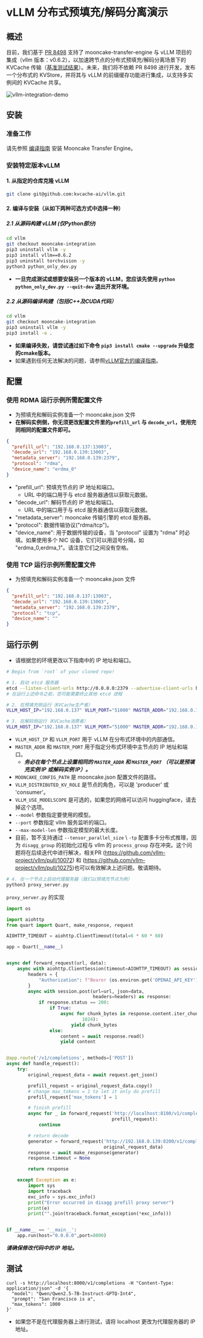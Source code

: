 # vLLM 分布式预填充/解码分离演示

## 概述
目前，我们基于 [PR 8498](https://github.com/vllm-project/vllm/pull/8498) 支持了 mooncake-transfer-engine 与 vLLM 项目的集成（vllm 版本：v0.6.2），以加速跨节点的分布式预填充/解码分离场景下的 KVCache 传输（[基准测试结果](../en/vllm_benchmark_results.md)）。未来，我们将不依赖 PR 8498 进行开发，发布一个分布式的 KVStore，并将其与 vLLM 的前缀缓存功能进行集成，以支持多实例间的 KVCache 共享。

![vllm-integration-demo](../../image/vllm-integration-demo.gif)

## 安装
### 准备工作
请先参照 [编译指南](build.md) 安装 Mooncake Transfer Engine。

### 安装特定版本vLLM
#### 1. 从指定的仓库克隆 vLLM
```bash
git clone git@github.com:kvcache-ai/vllm.git
```
#### 2. 编译与安装（从如下两种可选方式中选择一种）
##### 2.1 从源码构建 vLLM (仅Python部分)
```bash
cd vllm
git checkout mooncake-integration
pip3 uninstall vllm -y
pip3 install vllm==0.6.2
pip3 uninstall torchvision -y
python3 python_only_dev.py
```
 - **一旦完成测试或想要安装另一个版本的 vLLM，您应该先使用 `python python_only_dev.py --quit-dev` 退出开发环境。**

##### 2.2 从源码编译构建（包括C++及CUDA代码）
```bash
cd vllm
git checkout mooncake-integration
pip3 uninstall vllm -y
pip3 install -e .
```
 - **如果编译失败，请尝试通过如下命令 `pip3 install cmake --upgrade` 升级您的cmake版本。**
 - 如果遇到任何无法解决的问题，请参照[vLLM官方的编译指南](https://docs.vllm.ai/en/v0.6.4.post1/getting_started/installation.html#install-the-latest-code)。

## 配置
### 使用 RDMA 运行示例所需配置文件

- 为预填充和解码实例准备一个 mooncake.json 文件
- **在解码实例侧，你无须更改配置文件里的`prefill_url` 与 `decode_url`，使用完同相同的配置文件即可。**

```json
{
  "prefill_url": "192.168.0.137:13003",
  "decode_url": "192.168.0.139:13003",
  "metadata_server": "192.168.0.139:2379",
  "protocol": "rdma",
  "device_name": "erdma_0"
}
```
- "prefill_url": 预填充节点的 IP 地址和端口。
  - URL 中的端口用于与 etcd 服务器通信以获取元数据。
- "decode_url": 解码节点的 IP 地址和端口。
  - URL 中的端口用于与 etcd 服务器通信以获取元数据。
- "metadata_server": mooncake 传输引擎的 etcd 服务器。
- "protocol": 数据传输协议("rdma/tcp")。
- "device_name": 用于数据传输的设备，当 "protocol" 设置为 "rdma" 时必填。如果使用多个 NIC 设备，它们可以用逗号分隔，如 "erdma_0,erdma_1"。请注意它们之间没有空格。


### 使用 TCP 运行示例所需配置文件

- 为预填充和解码实例准备一个 mooncake.json 文件
```json
{
  "prefill_url": "192.168.0.137:13003",
  "decode_url": "192.168.0.139:13003",
  "metadata_server": "192.168.0.139:2379",
  "protocol": "tcp",
  "device_name": ""
}
```


## 运行示例
 - 请根据您的环境更改以下指南中的 IP 地址和端口。
```bash
# Begin from `root` of your cloned repo!

# 1. 启动 etcd 服务器
etcd --listen-client-urls http://0.0.0.0:2379 --advertise-client-urls http://localhost:2379
# 在运行上述命令之前，您可能需要终止其他 etcd 进程

# 2. 在预填充侧运行（KVCache生产者）
VLLM_HOST_IP="192.168.0.137" VLLM_PORT="51000" MASTER_ADDR="192.168.0.137" MASTER_PORT="54324" MOONCAKE_CONFIG_PATH=./mooncake.json VLLM_DISTRIBUTED_KV_ROLE=producer VLLM_USE_MODELSCOPE=True python3 -m vllm.entrypoints.openai.api_server --model Qwen/Qwen2.5-7B-Instruct-GPTQ-Int4 --port 8100 --max-model-len 10000 --gpu-memory-utilization 0.95

# 3. 在解码侧运行（KVCache消费者）
VLLM_HOST_IP="192.168.0.137" VLLM_PORT="51000" MASTER_ADDR="192.168.0.137" MASTER_PORT="54324" MOONCAKE_CONFIG_PATH=./mooncake.json VLLM_DISTRIBUTED_KV_ROLE=consumer VLLM_USE_MODELSCOPE=True python3 -m vllm.entrypoints.openai.api_server --model Qwen/Qwen2.5-7B-Instruct-GPTQ-Int4 --port 8200 --max-model-len 10000 --gpu-memory-utilization 0.95
```

- `VLLM_HOST_IP` 和 `VLLM_PORT` 用于 vLLM 在分布式环境中的内部通信。
- `MASTER_ADDR` 和 `MASTER_PORT` 用于指定分布式环境中主节点的 IP 地址和端口。
  - **_务必在每个节点上设置相同的 `MASTER_ADDR` 和 `MASTER_PORT` （可以是预填充实例 IP 或解码实例 IP）。_**
- `MOONCAKE_CONFIG_PATH` 是 mooncake.json 配置文件的路径。
- `VLLM_DISTRIBUTED_KV_ROLE` 是节点的角色，可以是 'producer' 或 'consumer'。
- `VLLM_USE_MODELSCOPE` 是可选的，如果您的网络可以访问 huggingface，请去掉这个选项。
- `--model` 参数指定要使用的模型。
- `--port` 参数指定 vllm 服务监听的端口。
- `--max-model-len` 参数指定模型的最大长度。
- 目前，暂不支持通过 `--tensor_parallel_size` \ `-tp` 配置多卡分布式推理，因为 `disagg_group` 的初始化过程与 vllm 的 `process_group` 存在冲突。这个问题将在后续迭代中进行解决，相关PR (https://github.com/vllm-project/vllm/pull/10072) 和 (https://github.com/vllm-project/vllm/pull/10275)也可以有效解决上述问题。敬请期待。
```bash
# 4. 在一个节点上启动代理服务器（我们以预填充节点为例）
python3 proxy_server.py
```
`proxy_server.py` 的实现
```python
import os

import aiohttp
from quart import Quart, make_response, request

AIOHTTP_TIMEOUT = aiohttp.ClientTimeout(total=6 * 60 * 60)

app = Quart(__name__)


async def forward_request(url, data):
    async with aiohttp.ClientSession(timeout=AIOHTTP_TIMEOUT) as session:
        headers = {
            "Authorization": f"Bearer {os.environ.get('OPENAI_API_KEY')}"
        }
        async with session.post(url=url, json=data,
                                headers=headers) as response:
            if response.status == 200:
                if True:
                    async for chunk_bytes in response.content.iter_chunked(
                            1024):
                        yield chunk_bytes
                else:
                    content = await response.read()
                    yield content


@app.route('/v1/completions', methods=['POST'])
async def handle_request():
    try:
        original_request_data = await request.get_json()

        prefill_request = original_request_data.copy()
        # change max_tokens = 1 to let it only do prefill
        prefill_request['max_tokens'] = 1

        # finish prefill
        async for _ in forward_request('http://localhost:8100/v1/completions',
                                       prefill_request):
            continue

        # return decode
        generator = forward_request('http://192.168.0.139:8200/v1/completions', # Be sure to change the IP address for your machine
                                    original_request_data)
        response = await make_response(generator)
        response.timeout = None

        return response

    except Exception as e:
        import sys
        import traceback
        exc_info = sys.exc_info()
        print("Error occurred in disagg prefill proxy server")
        print(e)
        print("".join(traceback.format_exception(*exc_info)))


if __name__ == '__main__':
    app.run(host="0.0.0.0",port=8000)
```

**_请确保修改代码中的 IP 地址。_**


## 测试
```
curl -s http://localhost:8000/v1/completions -H "Content-Type: application/json" -d '{
  "model": "Qwen/Qwen2.5-7B-Instruct-GPTQ-Int4",
  "prompt": "San Francisco is a",
  "max_tokens": 1000
}'
```
- 如果您不是在代理服务器上进行测试，请将 localhost 更改为代理服务器的 IP 地址。
